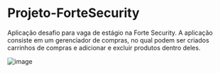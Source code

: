 # Projeto-ForteSecurity
Aplicação desafio para vaga de estágio na Forte Security. A aplicação consiste em um gerenciador de compras, no qual podem ser criados carrinhos de compras
e adicionar e excluir produtos dentro deles.


![image](https://user-images.githubusercontent.com/53490820/210650116-5c1bb917-1aca-44c3-b2d6-5d844c2b8142.png)
